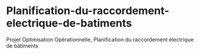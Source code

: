 # Planification-du-raccordement-electrique-de-batiments
Projet Optimisation Opérationnelle, Planification du raccordement électrique de bâtiments
